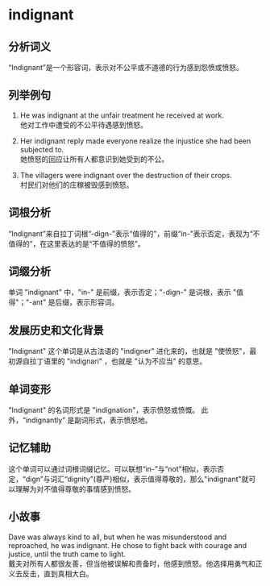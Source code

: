 # indignant

## 分析词义

  

“Indignant”是一个形容词，表示对不公平或不道德的行为感到怨愤或愤怒。

  

## 列举例句

  

1.  He was indignant at the unfair treatment he received at work.  
    他对工作中遭受的不公平待遇感到愤怒。
    
      
    
2.  Her indignant reply made everyone realize the injustice she had been subjected to.  
    她愤怒的回应让所有人都意识到她受到的不公。
    
      
    
3.  The villagers were indignant over the destruction of their crops.  
    村民们对他们的庄稼被毁感到愤怒。
    
      
    

  

## 词根分析

  

“Indignant”来自拉丁词根“-dign-”表示“值得的”，前缀“in-”表示否定，表现为“不值得的”，在这里表达的是“不值得的愤怒”。

  

## 词缀分析

  

单词 "indignant" 中，"in-" 是前缀，表示否定；"-dign-" 是词根，表示 "值得"；"-ant" 是后缀，表示形容词。

  

## 发展历史和文化背景

  

"Indignant" 这个单词是从古法语的 "indigner" 进化来的，也就是 "使愤怒"，最初源自拉丁语里的 "indignari" ，也就是 "认为不应当" 的意思。

  

## 单词变形

  

"Indignant" 的名词形式是 "indignation"，表示愤怒或愤慨。 此外，“indignantly” 是副词形式，表示愤怒地。

  

## 记忆辅助

  

这个单词可以通过词根词缀记忆。可以联想“in-”与“not”相似，表示否定，“dign”与词汇“dignity”(尊严)相似，表示值得尊敬的，那么"indignant"就可以理解为对不值得尊敬的事情感到愤怒。

  

## 小故事

  

Dave was always kind to all, but when he was misunderstood and reproached, he was indignant. He chose to fight back with courage and justice, until the truth came to light.  
戴夫对所有人都很友善，但当他被误解和责备时，他感到愤怒。他选择用勇气和正义去反击，直到真相大白。
